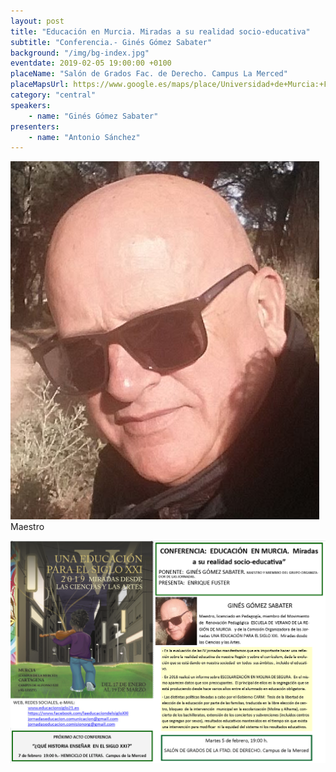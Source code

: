 ```yaml
---
layout: post
title: "Educación en Murcia. Miradas a su realidad socio-educativa"
subtitle: "Conferencia.- Ginés Gómez Sabater"
background: "/img/bg-index.jpg"
eventdate: 2019-02-05 19:00:00 +0100
placeName: "Salón de Grados Fac. de Derecho. Campus La Merced"
placeMapsUrl: https://www.google.es/maps/place/Universidad+de+Murcia:+Facultad+de+Derecho/@37.9877458,-1.1292777,17z/data=!3m1!4b1!4m5!3m4!1s0xd63821a4755b385:0x6d5af818ecf7f629!8m2!3d37.9877458!4d-1.127089?hl=en
category: "central"
speakers:
    - name: "Ginés Gómez Sabater"
presenters:
    - name: "Antonio Sánchez"
---
```

![cartel](/img/posts/ginespng.png)  
Maestro  

![cartel](/img/posts/gines.png)
